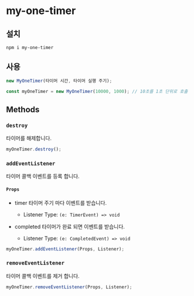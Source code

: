 # my-one-timer

## 설치

`
npm i my-one-timer
`

## 사용

``` typescript
new MyOneTimer(타이머 시간, 타이머 실행 주기);

const myOneTimer = new MyOneTimer(10000, 1000); // 10초를 1초 단위로 호출
```

## Methods

### `destroy`

타이머를 해제합니다.

``` typescript
myOneTimer.destroy();
```

### `addEventListener`

타이머 콜백 이벤트를 등록 합니다.

#### `Props`

- timer
  타이머 주기 마다 이벤트를 받습니다.

  - Listener
  Type: `(e: TimerEvent) => void`  

- completed
  타이머가 완료 되면 이벤트를 받습니다.

  - Listener
  Type: `(e: CompletedEvent) => void`  

``` typescript
myOneTimer.addEventListener(Props, Listener);
```

### `removeEventListener`

타이머 콜백 이벤트를 제거 합니다.

``` typescript
myOneTimer.removeEventListener(Props, Listener);
```
